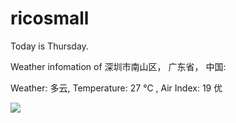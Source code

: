 # ricosmall

Today is Thursday.

Weather infomation of 深圳市南山区， 广东省， 中国: 

Weather: 多云, Temperature: 27 ℃ , Air Index: 19 优

<img src="https://github-readme-stats.vercel.app/api?username=ricosmall&show_icons=true" />

